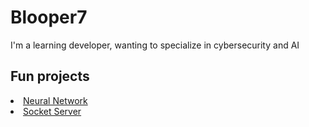 # Blooper7

I'm a learning developer, wanting to specialize in cybersecurity and AI

## Fun projects
<li><a href=https://github.com/Blooper7/Neural-Network>Neural Network</a></li>
<li><a href=https://github.com/Blooper7/Socket-Server>Socket Server</a></li>
